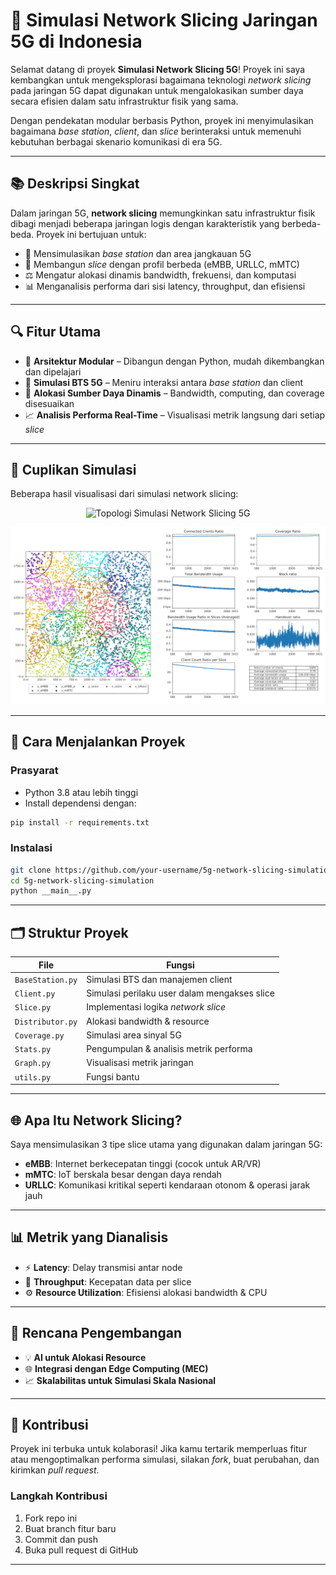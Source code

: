 # 📡 Simulasi Network Slicing Jaringan 5G di Indonesia

Selamat datang di proyek **Simulasi Network Slicing 5G**! Proyek ini saya kembangkan untuk mengeksplorasi bagaimana teknologi *network slicing* pada jaringan 5G dapat digunakan untuk mengalokasikan sumber daya secara efisien dalam satu infrastruktur fisik yang sama.

Dengan pendekatan modular berbasis Python, proyek ini menyimulasikan bagaimana *base station*, *client*, dan *slice* berinteraksi untuk memenuhi kebutuhan berbagai skenario komunikasi di era 5G.

---

## 📚 Deskripsi Singkat

Dalam jaringan 5G, **network slicing** memungkinkan satu infrastruktur fisik dibagi menjadi beberapa jaringan logis dengan karakteristik yang berbeda-beda. Proyek ini bertujuan untuk:

* 📶 Mensimulasikan *base station* dan area jangkauan 5G
* 🔁 Membangun *slice* dengan profil berbeda (eMBB, URLLC, mMTC)
* ⚖️ Mengatur alokasi dinamis bandwidth, frekuensi, dan komputasi
* 📊 Menganalisis performa dari sisi latency, throughput, dan efisiensi

---

## 🔍 Fitur Utama

* 🧩 **Arsitektur Modular** – Dibangun dengan Python, mudah dikembangkan dan dipelajari
* 📡 **Simulasi BTS 5G** – Meniru interaksi antara *base station* dan client
* 🔧 **Alokasi Sumber Daya Dinamis** – Bandwidth, computing, dan coverage disesuaikan
* 📈 **Analisis Performa Real-Time** – Visualisasi metrik langsung dari setiap *slice*

---
## 📸 Cuplikan Simulasi

Beberapa hasil visualisasi dari simulasi network slicing:

<p align="center"> <img src="Outputs/output.png" alt="Topologi Simulasi Network Slicing 5G" width="600"/> </p>

<p align="center"> <img src="Outputs/output_n5000_t3600.png" alt="Hasil simulasi 5G slicing pada skala besar" width="600"/> </p>

---

## 🚀 Cara Menjalankan Proyek

### Prasyarat

* Python 3.8 atau lebih tinggi
* Install dependensi dengan:

```bash
pip install -r requirements.txt
```

### Instalasi

```bash
git clone https://github.com/your-username/5g-network-slicing-simulation.git
cd 5g-network-slicing-simulation
python __main__.py
```

---

## 🗂 Struktur Proyek

| File             | Fungsi                                       |
| ---------------- | -------------------------------------------- |
| `BaseStation.py` | Simulasi BTS dan manajemen client            |
| `Client.py`      | Simulasi perilaku user dalam mengakses slice |
| `Slice.py`       | Implementasi logika *network slice*          |
| `Distributor.py` | Alokasi bandwidth & resource                 |
| `Coverage.py`    | Simulasi area sinyal 5G                      |
| `Stats.py`       | Pengumpulan & analisis metrik performa       |
| `Graph.py`       | Visualisasi metrik jaringan                  |
| `utils.py`       | Fungsi bantu                                 |

---

## 🌐 Apa Itu Network Slicing?

Saya mensimulasikan 3 tipe slice utama yang digunakan dalam jaringan 5G:

* **eMBB**: Internet berkecepatan tinggi (cocok untuk AR/VR)
* **mMTC**: IoT berskala besar dengan daya rendah
* **URLLC**: Komunikasi kritikal seperti kendaraan otonom & operasi jarak jauh

---

## 📊 Metrik yang Dianalisis

* ⚡ **Latency**: Delay transmisi antar node
* 📶 **Throughput**: Kecepatan data per slice
* ⚙️ **Resource Utilization**: Efisiensi alokasi bandwidth & CPU

---

## 🔮 Rencana Pengembangan

* 💡 **AI untuk Alokasi Resource**
* 🌐 **Integrasi dengan Edge Computing (MEC)**
* 📈 **Skalabilitas untuk Simulasi Skala Nasional**

---

## 🤝 Kontribusi

Proyek ini terbuka untuk kolaborasi! Jika kamu tertarik memperluas fitur atau mengoptimalkan performa simulasi, silakan *fork*, buat perubahan, dan kirimkan *pull request*.

### Langkah Kontribusi

1. Fork repo ini
2. Buat branch fitur baru
3. Commit dan push
4. Buka pull request di GitHub

---
